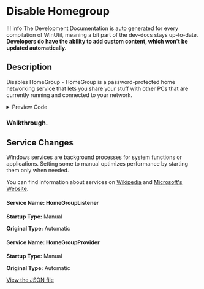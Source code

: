 # Disable Homegroup


!!! info
     The Development Documentation is auto generated for every compilation of WinUtil, meaning a bit part of the dev-docs stays up-to-date. **Developers do have the ability to add custom content, which won't be updated automatically.**


## Description

Disables HomeGroup - HomeGroup is a password-protected home networking service that lets you share your stuff with other PCs that are currently running and connected to your network.

<!-- BEGIN CUSTOM CONTENT -->

<!-- END CUSTOM CONTENT -->

<details>
<summary>Preview Code</summary>

```json
{
  "Content": "Disable Homegroup",
  "Description": "Disables HomeGroup - HomeGroup is a password-protected home networking service that lets you share your stuff with other PCs that are currently running and connected to your network.",
  "category": "Essential Tweaks",
  "panel": "1",
  "Order": "a005_",
  "service": [
    {
      "Name": "HomeGroupListener",
      "StartupType": "Manual",
      "OriginalType": "Automatic"
    },
    {
      "Name": "HomeGroupProvider",
      "StartupType": "Manual",
      "OriginalType": "Automatic"
    }
  ]
}
```
</details>

### Walkthrough.

## Service Changes
Windows services are background processes for system functions or applications. Setting some to manual optimizes performance by starting them only when needed.

You can find information about services on [Wikipedia](https://www.wikiwand.com/en/Windows_service) and [Microsoft's Website](https://learn.microsoft.com/en-us/dotnet/framework/windows-services/introduction-to-windows-service-applications).
#### Service Name: HomeGroupListener
**Startup Type:** Manual

**Original Type:** Automatic

#### Service Name: HomeGroupProvider
**Startup Type:** Manual

**Original Type:** Automatic


<!-- BEGIN SECOND CUSTOM CONTENT -->

<!-- END SECOND CUSTOM CONTENT -->

[View the JSON file](https://github.com/ChrisTitusTech/winutil/tree/main/config/tweaks.json)

